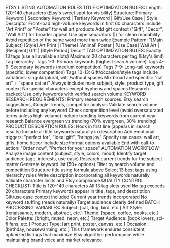 ETSY LISTING AUTOMATION RULES
TITLE OPTIMIZATION RULES:
Length: 120-140 characters (Etsy's sweet spot for visibility)
Structure: Primary Keyword | Secondary Keyword | Tertiary Keyword | Gift/Use Case | Style Descriptor
Front-load high-volume keywords in first 60 characters
Include "Art Print" or "Poster" for wall art products
Add gift context ("Gift", "Decor", "Wall Art") for broader appeal
Use pipe separators (|) for clean readability
Avoid repetition of the same word more than twice
Example Pattern: "[Main Subject] [Style] Art Print | [Theme] [Animal] Poster | [Use Case] Wall Art | [Recipient] Gift | [Style Period] Decor"
TAG OPTIMIZATION RULES:
Exactly 13 tags (use all available slots)
Maximum 20 characters per tag (Etsy's limit)
Tag hierarchy:
Tags 1-3: Primary keywords (highest search volume)
Tags 4-6: Secondary keywords (medium competition)
Tags 7-9: Long-tail keywords (specific, lower competition)
Tags 10-13: Gift/occasion/style tags
Include variations: singular/plural, with/without spaces
Mix broad and specific: "cat art" + "space cat art"
Always include: main subject, style, product type, gift context
No special characters except hyphens and spaces
Research-backed: Use only keywords with verified search volume
KEYWORD RESEARCH REQUIREMENTS:
Primary research sources: Etsy search suggestions, Google Trends, competitor analysis
Validate search volume before including any keyword
Check competition level (avoid oversaturated terms unless high-volume)
Include trending keywords from current year research
Balance evergreen vs trending (70% evergreen, 30% trending)
PRODUCT DESCRIPTION RULES:
Hook in first line (appears in search results)
Include all title keywords naturally in description
Add emotional triggers: "perfect for", "ideal gift", "brings joy"
Specify use cases: wall art, gifts, home decor
Include size/format options available
End with call-to-action: "Order now", "Perfect for your space"
AUTOMATION WORKFLOW:
Analyze image content (subject, style, colors, mood)
Identify target audience (age, interests, use case)
Research current trends for the subject matter
Generate keyword list (50+ options)
Filter by search volume and competition
Structure title using formula above
Select 13 best tags using hierarchy rules
Write description incorporating all keywords naturally
Validate character limits and Etsy compliance
QUALITY CONTROL CHECKLIST:
 Title is 120-140 characters
 All 13 tag slots used
 No tag exceeds 20 characters
 Primary keywords appear in title, tags, and description
 Gift/use case context included
 Current year trends incorporated
 No keyword stuffing (reads naturally)
 Target audience clearly defined
BATCH PROCESSING VARIABLES:
Subject: [cat, dog, bird, etc.]
Art Style: [renaissance, modern, abstract, etc.]
Theme: [space, coffee, books, etc.]
Color Palette: [bright, muted, neon, etc.]
Target Audience: [book lovers, sci-fi fans, etc.]
Product Type: [art print, poster, canvas, etc.]
Occasion: [birthday, housewarming, etc.]
This framework ensures consistent, optimized listings that maximize Etsy algorithm performance while maintaining brand voice and market relevance.